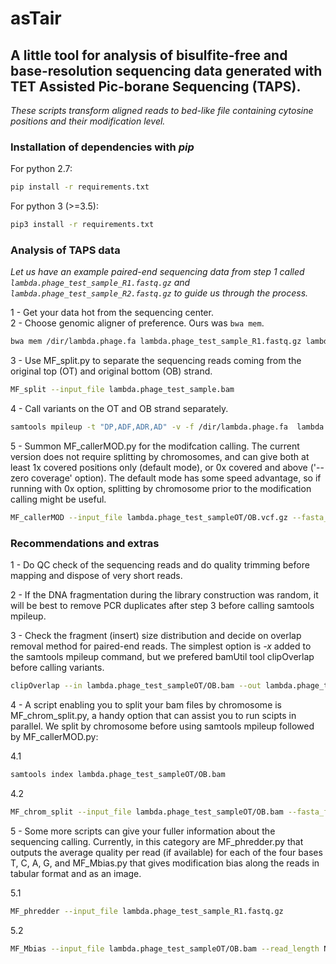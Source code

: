 # asTair

## A little tool for analysis of bisulfite-free and base-resolution sequencing data generated with TET Assisted Pic-borane Sequencing (TAPS).
_These scripts transform aligned reads to bed-like file containing cytosine positions and their modification level._

### Installation of dependencies with _pip_
For python 2.7:
```bash
pip install -r requirements.txt
```
  
For python 3 (>=3.5):
```bash
pip3 install -r requirements.txt
```

### Analysis of TAPS data 
_Let us have an example paired-end sequencing data from step 1 called `lambda.phage_test_sample_R1.fastq.gz` and `lambda.phage_test_sample_R2.fastq.gz` to guide us through the process._

1 - Get your data hot from the sequencing center.  
2 - Choose genomic aligner of preference. Ours was  `bwa mem`. 
```bash
bwa mem /dir/lambda.phage.fa lambda.phage_test_sample_R1.fastq.gz lambda.phage_test_sample_R2.fastq.gz  | samtools view -bS > lambda.phage_test_sample.bam
```
3 - Use MF_split.py to separate the sequencing reads coming from the original top (OT) and original bottom (OB) strand.  
 
```bash
MF_split --input_file lambda.phage_test_sample.bam
```
  
4 - Call variants on the OT and OB strand separately.  
  
```bash
samtools mpileup -t "DP,ADF,ADR,AD" -v -f /dir/lambda.phage.fa  lambda.phage_test_sampleOT/OB.bam > lambda.phage_test_sampleOT/OB.vcf.gz
```
  
5 - Summon MF_callerMOD.py for the modifcation calling. The current version does not require splitting by chromosomes, and can give both at least 1x covered positions only (default mode), or 0x covered and above ('--zero coverage' option). The default mode has some speed advantage, so if running with 0x option, splitting by chromosome prior to the modification calling might be useful.  

```bash
MF_callerMOD --input_file lambda.phage_test_sampleOT/OB.vcf.gz --fasta_file /dir/lambda.phage.fa (--zero_coverage)
```
  
### Recommendations and extras

1 - Do QC check of the sequencing reads and do quality trimming before mapping and dispose of very short reads. 

2 - If the DNA fragmentation during the library construction was random, it will be best to remove PCR duplicates after step 3 before calling samtools mpileup.

3 - Check the fragment (insert) size distribution and decide on overlap removal method for paired-end reads. The simplest option is *-x* added to the samtools mpileup command, but we prefered bamUtil tool clipOverlap before calling variants.  

```bash
clipOverlap --in lambda.phage_test_sampleOT/OB.bam --out lambda.phage_test_sampleOT/OB_clipped.bam
```

4 - A script enabling you to split your bam files by chromosome is MF_chrom_split.py, a handy option that can assist you to run scipts in parallel. We split by chromosome before using samtools mpileup followed by MF_callerMOD.py:  

4.1
  
```bash
samtools index lambda.phage_test_sampleOT/OB.bam
```

4.2

```bash
MF_chrom_split --input_file lambda.phage_test_sampleOT/OB.bam --fasta_file /dir/lambda.phage.fa
```

5 - Some more scripts can give your fuller information about the sequencing calling. Currently, in this category are MF_phredder.py that outputs the average quality per read (if available) for each of the four bases T, C, A, G, and MF_Mbias.py that gives modification bias along the reads in tabular format and as an image.  

5.1

```bash
MF_phredder --input_file lambda.phage_test_sample_R1.fastq.gz
```

5.2

```bash
MF_Mbias --input_file lambda.phage_test_sampleOT/OB.bam --read_length N 
```


